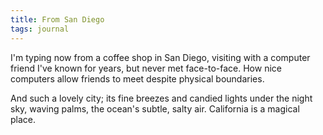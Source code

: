 ```yaml
---
title: From San Diego
tags: journal
---
```


I'm typing now from a coffee shop in San Diego, visiting with a computer
friend I've known for years, but never met face-to-face.  How nice
computers allow friends to meet despite physical boundaries.

And such a lovely city; its fine breezes and candied lights under the
night sky, waving palms, the ocean's subtle, salty air.  California is a
magical place.


